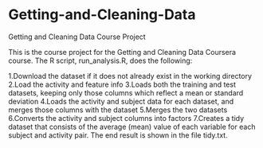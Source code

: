 # Getting-and-Cleaning-Data
Getting and Cleaning Data Course Project


This is the course project for the Getting and Cleaning Data Coursera course. The R script, run_analysis.R, does the following:

  1.Download the dataset if it does not already exist in the working directory
  2.Load the activity and feature info
  3.Loads both the training and test datasets, keeping only those columns which reflect a mean or standard deviation
  4.Loads the activity and subject data for each dataset, and merges those columns with the dataset
  5.Merges the two datasets
  6.Converts the activity and subject columns into factors
  7.Creates a tidy dataset that consists of the average (mean) value of each variable for each subject and activity pair.
The end result is shown in the file tidy.txt.
